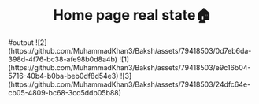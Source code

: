<h1 align="center">Home page real state🏠</h1>
#output
![2](https://github.com/MuhammadKhan3/Baksh/assets/79418503/0d7eb6da-398d-4f76-bc38-afe98b0d8a4b)
![1](https://github.com/MuhammadKhan3/Baksh/assets/79418503/e9c16b04-5716-40b4-b0ba-beb0df8d54e3)
![3](https://github.com/MuhammadKhan3/Baksh/assets/79418503/24dfc64e-cb05-4809-bc68-3cd5ddb05b88)
